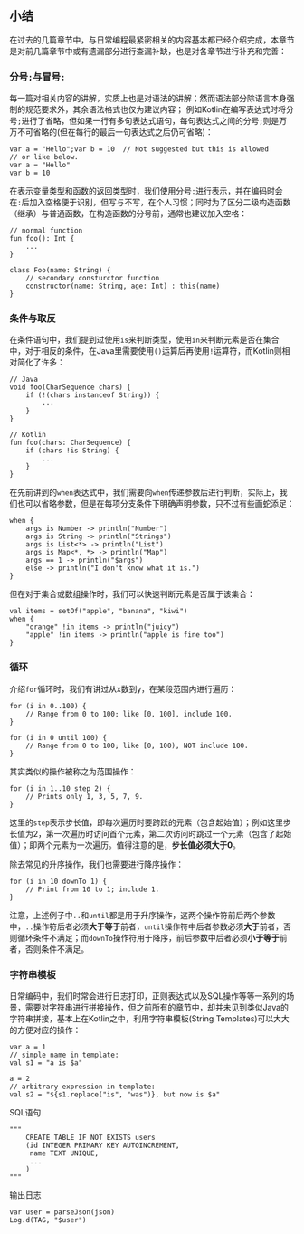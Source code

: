 ## 小结

在过去的几篇章节中，与日常编程最紧密相关的内容基本都已经介绍完成，本章节是对前几篇章节中或有遗漏部分进行查漏补缺，也是对各章节进行补充和完善：

### 分号`;`与冒号`:`
每一篇对相关内容的讲解，实质上也是对语法的讲解；然而语法部分除语言本身强制的规范要求外，其余语法格式也仅为建议内容；
例如Kotlin在编写表达式时将分号`;`进行了省略，但如果一行有多句表达式语句，每句表达式之间的分号`;`则是万万不可省略的(但在每行的最后一句表达式之后仍可省略)：

	var a = "Hello";var b = 10	// Not suggested but this is allowed
	// or like below.
	var a = "Hello"
	var b = 10
	

在表示变量类型和函数的返回类型时，我们使用分号`:`进行表示，并在编码时会在`:`后加入空格便于识别，但写与不写，在个人习惯；同时为了区分二级构造函数（继承）与普通函数，在构造函数的分号前，通常也建议加入空格：

	// normal function
	fun foo(): Int {
		...
	}

	class Foo(name: String) {
		// secondary consturctor function
		constructor(name: String, age: Int) : this(name)
	}
	

### 条件与取反
在条件语句中，我们提到过使用`is`来判断类型，使用`in`来判断元素是否在集合中，对于相反的条件，在Java里需要使用`()`运算后再使用`!`运算符，而Kotlin则相对简化了许多：

	// Java
	void foo(CharSequence chars) {
		if (!(chars instanceof String)) {
			...
		}
	}

<Line>

	// Kotlin
	fun foo(chars: CharSequence) {
		if (chars !is String) {
			...
		} 
	}

在先前讲到的`when`表达式中，我们需要向`when`传递参数后进行判断，实际上，我们也可以省略参数，但是在每项分支条件下明确声明参数，只不过有些画蛇添足：

	when {
        args is Number -> println("Number")
        args is String -> println("Strings")
        args is List<*> -> println("List")
        args is Map<*, *> -> println("Map")
        args == 1 -> println("$args")
        else -> println("I don't know what it is.")
    }

但在对于集合或数组操作时，我们可以快速判断元素是否属于该集合：

	val items = setOf("apple", "banana", "kiwi")
    when {
        "orange" !in items -> println("juicy")
        "apple" !in items -> println("apple is fine too")
    }

### 循环
介绍`for`循环时，我们有讲过从x数到y，在某段范围内进行遍历：

	for (i in 0..100) {
		// Range from 0 to 100; like [0, 100], include 100.
	}

<line>

	for (i in 0 until 100) {
		// Range from 0 to 100; like [0, 100), NOT include 100.
	}

其实类似的操作被称之为范围操作：
	
	for (i in 1..10 step 2) {
		// Prints only 1, 3, 5, 7, 9.
	}
这里的`step`表示步长值，即每次遍历时要跨跃的元素（包含起始值）；例如这里步长值为2，第一次遍历时访问首个元素，第二次访问时跳过一个元素（包含了起始值）；即两个元素为一次遍历。值得注意的是，**步长值必须大于0**。

除去常见的升序操作，我们也需要进行降序操作：
	
	for (i in 10 downTo 1) {
		// Print from 10 to 1; include 1.
	}
注意，上述例子中`..`和`until`都是用于升序操作，这两个操作符前后两个参数中，`..`操作符后者必须**大于等于**前者，`until`操作符中后者参数必须**大于**前者，否则循环条件不满足；而`downTo`操作符用于降序，前后参数中后者必须**小于等于**前者，否则条件不满足。



### 字符串模板
日常编码中，我们时常会进行日志打印，正则表达式以及SQL操作等等一系列的场景，需要对字符串进行拼接操作，但之前所有的章节中，却并未见到类似Java的字符串拼接，基本上在Kotlin之中，利用字符串模板(String Templates)可以大大的方便对应的操作：

	var a = 1
	// simple name in template:
	val s1 = "a is $a" 

	a = 2
	// arbitrary expression in template:
	val s2 = "${s1.replace("is", "was")}, but now is $a"

SQL语句

	"""
		CREATE TABLE IF NOT EXISTS users 
		(id INTEGER PRIMARY KEY AUTOINCREMENT,
		 name TEXT UNIQUE,
		 ...
		)
	"""

输出日志
	
	var user = parseJson(json)
	Log.d(TAG, "$user")

